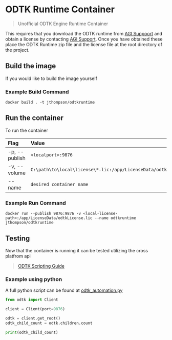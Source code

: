 # ODTK Runtime Container #

 > Unofficial ODTK Engine Runtime Container

This requires that you download the ODTK runtime from [AGI Suppoort](https://support.agi.com/downloads/?t=4) and obtain a license by contacting [AGI Support](mailto:support@agi.com).  Once you have obtained these place the ODTK Runtime zip file and the license file at the root directory of the project.

## Build the image ##

If you would like to build the image yourself

### Example Build Command ###

```docker
docker build . -t jthompson/odtkruntime
```

## Run the container ##

To run the container

| **Flag** | **Value** |
| :----- | :----- |
| -p, --publish | `<localport>:9876` |
| -v, --volume | `C:\path\to\local\license\*.lic:/app/LicenseData/odtkLicense.lic` |
| --name | `desired container name` |

### Example Run Command ###

```docker
docker run --publish 9876:9876 -v <local-license-path>:/app/LicenseData/odtkLicense.lic --name odtkruntime jthompson/odtkruntime
```

## Testing ##

Now that the container is running it can be tested utilizing the cross platfrom api

> [ODTK Scripting Guide](https://help.agi.com/ODTK/index.htm#od/ODTKScriptingGuide.htm#CrossPlatformAPI)

### Example using python ###

A full python script can be found at [odtk_automation.py](odtk_automation.py)

```python
from odtk import Client

client = Client(port=9876)

odtk = client.get_root()
odtk_child_count = odtk.children.count

print(odtk_child_count)
```
